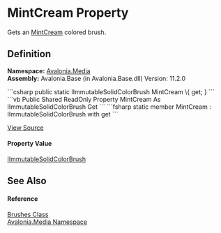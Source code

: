 # MintCream Property


Gets an <a href="P_Avalonia_Media_Colors_MintCream">MintCream</a> colored brush.



## Definition
**Namespace:** <a href="N_Avalonia_Media">Avalonia.Media</a>  
**Assembly:** Avalonia.Base (in Avalonia.Base.dll) Version: 11.2.0

<Tabs groupId="api-code-preview">
<TabItem value="csharp" label="C#">
```csharp
public static IImmutableSolidColorBrush MintCream \{ get; }
```
</TabItem>
<TabItem value="vb" label="VB">
```vb
Public Shared ReadOnly Property MintCream As IImmutableSolidColorBrush
	Get
```
</TabItem>
<TabItem value="fsharp" label="F#">
```fsharp
static member MintCream : IImmutableSolidColorBrush with get
```
</TabItem>
</Tabs>



<a href="https://github.com/AvaloniaUI/Avalonia/tree/master/src/Avalonia.Base/Media/Brushes.cs#L466" title="View the source code">View Source</a>



#### Property Value
<a href="T_Avalonia_Media_IImmutableSolidColorBrush">IImmutableSolidColorBrush</a>

## See Also


#### Reference
<a href="T_Avalonia_Media_Brushes">Brushes Class</a>  
<a href="N_Avalonia_Media">Avalonia.Media Namespace</a>  
